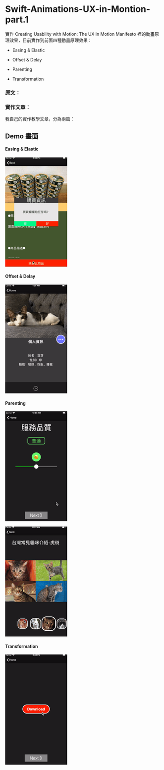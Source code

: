 # Swift-Animations-UX-in-Montion-part.1



實作 Creating Usability with Motion: The UX in Motion Manifesto 裡的動畫原理效果，目前實作到前面四種動畫原理效果：



* Easing & Elastic

* Offset & Delay

* Parenting

* Transformation

  

### 原文：



[Creating Usability with Motion: The UX in Motion Manifesto]:https://medium.com/ux-in-motion/creating-usability-with-motion-the-ux-in-motion-manifesto-a87a4584ddc



### 實作文章：

我自己的實作教學文章，分為兩篇：



[Swift — 實作 Creating Usability with Motion: The UX in Motion Manifesto 的動畫效果 Part.1]:https://medium.com/@JJeremy.XUE/swift-%E5%AF%A6%E4%BD%9C-creating-usability-with-motion-the-ux-in-motion-manifesto-%E7%9A%84%E5%8B%95%E7%95%AB%E6%95%88%E6%9E%9C-part-1-7304f1a884de
[Swift — 實作 Creating Usability with Motion: The UX in Motion Manifesto 的動畫效果 Part.2]:https://medium.com/@JJeremy.XUE/swift-%E5%AF%A6%E4%BD%9C-creating-usability-with-motion-the-ux-in-motion-manifesto-%E7%9A%84%E5%8B%95%E7%95%AB%E6%95%88%E6%9E%9C-part-2-40b76ba86153





## Demo 畫面



#### Easing & Elastic



![image](https://github.com/JeremyXue77/Swift-Animations-UX-in-Montion-part.1/blob/master/Easing%26Elastic%20Demo.gif)



#### Offset & Delay 



![image](https://github.com/JeremyXue77/Swift-Animations-UX-in-Montion-part.1/blob/master/Offset%20%26%20Delay%20Demo.gif)

#### Parenting



![image](https://github.com/JeremyXue77/Swift-Animations-UX-in-Montion-part.1/blob/master/Parenting%20Demo.gif)



![image](https://github.com/JeremyXue77/Swift-Animations-UX-in-Montion-part.1/blob/master/Parenting%20Demo%202.gif)

#### Transformation



![image](https://github.com/JeremyXue77/Swift-Animations-UX-in-Montion-part.1/blob/master/Transformation%20Demo.gif)



